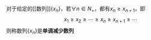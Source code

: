 对于给定的[[数列]]$\{x_n\}$，若$\forall n\in N_+$，都有$x_n\ge x_{n+1}$，即
$$x_1\ge x_2\ge\cdots\ge x_n\ge x_{n+1}\ge\cdots$$
则称数列$\{x_n\}$是**单调减少数列**